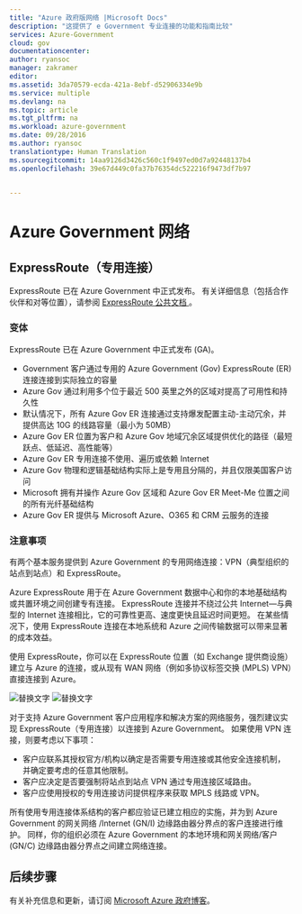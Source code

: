 ```yaml
---
title: "Azure 政府版网络 |Microsoft Docs"
description: "这提供了 e Government 专业连接的功能和指南比较"
services: Azure-Government
cloud: gov
documentationcenter: 
author: ryansoc
manager: zakramer
editor: 
ms.assetid: 3da70579-ecda-421a-8ebf-d52906334e9b
ms.service: multiple
ms.devlang: na
ms.topic: article
ms.tgt_pltfrm: na
ms.workload: azure-government
ms.date: 09/28/2016
ms.author: ryansoc
translationtype: Human Translation
ms.sourcegitcommit: 14aa9126d3426c560c1f9497ed0d7a92448137b4
ms.openlocfilehash: 39e67d449c0fa37b76354dc522216f9473df7b97


---
```

# <a name="azure-government-networking"></a>Azure Government 网络
## <a name="expressroute-private-connectivity"></a>ExpressRoute（专用连接）
ExpressRoute 已在 Azure Government 中正式发布。 有关详细信息（包括合作伙伴和对等位置），请参阅 [ ExpressRoute 公共文档 ](../expressroute/index.md)。

### <a name="variations"></a>变体
ExpressRoute 已在 Azure Government 中正式发布 (GA)。 

* Government 客户通过专用的 Azure Government (Gov) ExpressRoute (ER) 连接连接到实际独立的容量
* Azure Gov 通过利用多个位于最近 500 英里之外的区域对提高了可用性和持久性 
* 默认情况下，所有 Azure Gov ER 连接通过支持爆发配置主动-主动冗余，并提供高达 10G 的线路容量（最小为 50MB）
* Azure Gov ER 位置为客户和 Azure Gov 地域冗余区域提供优化的路径（最短跃点、低延迟、高性能等）
* Azure Gov ER 专用连接不使用、遍历或依赖 Internet
* Azure Gov 物理和逻辑基础结构实际上是专用且分隔的，并且仅限美国客户访问
* Microsoft 拥有并操作 Azure Gov 区域和 Azure Gov ER Meet-Me 位置之间的所有光纤基础结构
* Azure Gov ER 提供与 Microsoft Azure、O365 和 CRM 云服务的连接

### <a name="considerations"></a>注意事项
有两个基本服务提供到 Azure Government 的专用网络连接：VPN（典型组织的站点到站点）和 ExpressRoute。

Azure ExpressRoute 用于在 Azure Government 数据中心和你的本地基础结构或共置环境之间创建专有连接。 ExpressRoute 连接并不绕过公共 Internet—与典型的 Internet 连接相比，它的可靠性更高、速度更快且延迟时间更短。 在某些情况下，使用 ExpressRoute 连接在本地系统和 Azure 之间传输数据可以带来显著的成本效益。   

使用 ExpressRoute，你可以在 ExpressRoute 位置（如 Exchange 提供商设施）建立与 Azure 的连接，或从现有 WAN 网络（例如多协议标签交换 (MPLS) VPN）直接连接到 Azure。

![替换文字](./media/azure-government-capability-private-connectivity-options.PNG)  ![替换文字](./media/government-capability-expressroute.PNG)  

对于支持 Azure Government 客户应用程序和解决方案的网络服务，强烈建议实现 ExpressRoute（专用连接）以连接到 Azure Government。 如果使用 VPN 连接，则要考虑以下事项：

* 客户应联系其授权官方/机构以确定是否需要专用连接或其他安全连接机制，并确定要考虑的任意其他限制。
* 客户应决定是否要强制将站点到站点 VPN 通过专用连接区域路由。
* 客户应使用授权的专用连接访问提供程序来获取 MPLS 线路或 VPN。

所有使用专用连接体系结构的客户都应验证已建立相应的实施，并为到 Azure Government 的网关网络 /Internet (GN/I) 边缘路由器分界点的客户连接进行维护。 同样，你的组织必须在 Azure Government 的本地环境和网关网络/客户 (GN/C) 边缘路由器分界点之间建立网络连接。

## <a name="next-steps"></a>后续步骤
有关补充信息和更新，请订阅 <a href="https://blogs.msdn.microsoft.com/azuregov/">Microsoft Azure 政府博客</a>。




<!--HONumber=Nov16_HO3-->


